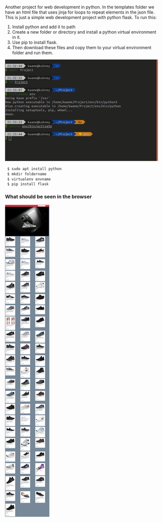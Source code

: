 Another project for web development in python.
In the templates folder we have an html file that
uses jinja for loops to repeat elements in the 
json file.
This is just a simple web development project with python flask.
To run this:
1. Install python and add it to path
2. Create a new folder or directory and install a python virtual environment in it. 
3. Use pip to install flask.
4. Then download these files and copy them to your virtual environment folder and run them.

![Screenshot](https://github.com/kwamito/first1/blob/master/gitpic?raw=true)


```bash
 $ sudo apt install python
 $ mkdir foldername
 $ virtualenv envname
 $ pip install flask
```
### What should be seen in the browser
![screenshot](https://github.com/kwamito/second/blob/master/flask.jpg?raw=true)
